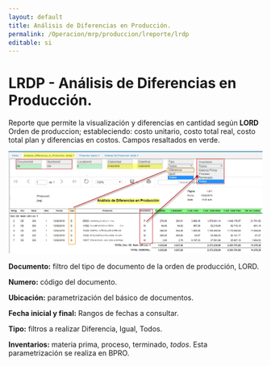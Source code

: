```yaml
---
layout: default
title: Análisis de Diferencias en Producción.
permalink: /Operacion/mrp/produccion/lreporte/lrdp
editable: si
---
```


# LRDP - Análisis de Diferencias en Producción.

Reporte que permite la visualización y diferencias en cantidad según **LORD** Orden de produccion; estableciendo: costo unitario, costo total real, costo total plan y diferencias en costos. Campos resaltados en verde.


![](lrdp1.png)

**Documento:** filtro del tipo de documento de la orden de producción, LORD.  

**Numero:** código del documento.  

**Ubicación:** parametrización del básico de documentos.  

**Fecha inicial y final:** Rangos de fechas a consultar.  

**Tipo:** filtros a realizar Diferencia, Igual, Todos.  

**Inventarios:** materia prima, proceso, terminado, *todos*. Esta parametrización se realiza en BPRO.  





